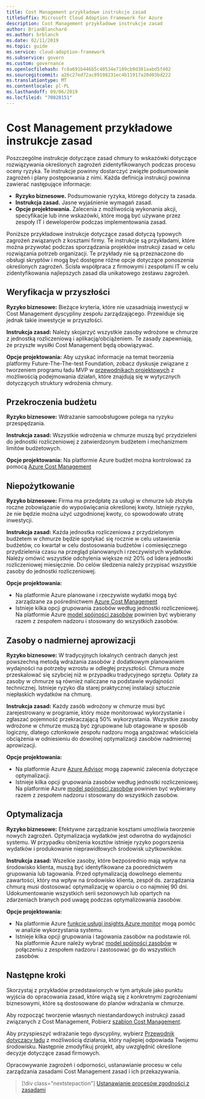 ```yaml
---
title: Cost Management przykładowe instrukcje zasad
titleSuffix: Microsoft Cloud Adoption Framework for Azure
description: Cost Management przykładowe instrukcje zasad
author: BrianBlanchard
ms.author: brblanch
ms.date: 02/11/2019
ms.topic: guide
ms.service: cloud-adoption-framework
ms.subservice: govern
ms.custom: governance
ms.openlocfilehash: fc8a691b446b5c40534e7189cb9d381aabd5f402
ms.sourcegitcommit: a26c27ed72ac89198231ec4b11917a20d03bd222
ms.translationtype: MT
ms.contentlocale: pl-PL
ms.lasthandoff: 09/06/2019
ms.locfileid: "70828151"
---
```

# <a name="cost-management-sample-policy-statements"></a>Cost Management przykładowe instrukcje zasad

Poszczególne instrukcje dotyczące zasad chmury to wskazówki dotyczące rozwiązywania określonych zagrożeń zidentyfikowanych podczas procesu oceny ryzyka. Te instrukcje powinny dostarczyć zwięzłe podsumowanie zagrożeń i plany postępowania z nimi. Każda definicja instrukcji powinna zawierać następujące informacje:

- **Ryzyko biznesowe.** Podsumowanie ryzyka, którego dotyczy ta zasada.
- **Instrukcja zasad.** Jasne wyjaśnienie wymagań zasad.
- **Opcje projektowania.** Zalecenia z możliwością wykonania akcji, specyfikacje lub inne wskazówki, które mogą być używane przez zespoły IT i deweloperów podczas implementowania zasad.

Poniższe przykładowe instrukcje dotyczące zasad dotyczą typowych zagrożeń związanych z kosztami firmy. Te instrukcje są przykładami, które można przywołać podczas sporządzania projektów instrukcji zasad w celu rozwiązania potrzeb organizacji. Te przykłady nie są przeznaczone do obsługi skryptów i mogą być dostępne różne opcje dotyczące ponoszenia określonych zagrożeń. Ścisła współpraca z firmowymi i zespołami IT w celu zidentyfikowania najlepszych zasad dla unikatowego zestawu zagrożeń.

## <a name="future-proofing"></a>Weryfikacja w przyszłości

**Ryzyko biznesowe:** Bieżące kryteria, które nie uzasadniają inwestycji w Cost Management dyscypliny zespołu zarządzającego. Przewiduje się jednak takie inwestycje w przyszłości.

**Instrukcja zasad:** Należy skojarzyć wszystkie zasoby wdrożone w chmurze z jednostką rozliczeniową i aplikacją/obciążeniem. Te zasady zapewniają, że przyszłe wysiłki Cost Management będą obowiązywać.

**Opcje projektowania:** Aby uzyskać informacje na temat tworzenia platformy Future-The-The-test Foundation, zobacz dyskusje związane z tworzeniem programu ładu MVP w [przewodnikach projektowych](../journeys/index.md) z możliwością podejmowania działań, które znajdują się w wytycznych dotyczących struktury wdrożenia chmury.

## <a name="budget-overruns"></a>Przekroczenia budżetu

**Ryzyko biznesowe:** Wdrażanie samoobsługowe polega na ryzyku przespędzania.

**Instrukcja zasad:** Wszystkie wdrożenia w chmurze muszą być przydzieleni do jednostki rozliczeniowej z zatwierdzonym budżetem i mechanizmem limitów budżetowych.

**Opcje projektowania:** Na platformie Azure budżet można kontrolować za pomocą [Azure Cost Management](/azure/cost-management/manage-budgets)

## <a name="underutilization"></a>Niepożytkowanie

**Ryzyko biznesowe:** Firma ma przedpłatę za usługi w chmurze lub złożyła roczne zobowiązanie do wypoświęcania określonej kwoty. Istnieje ryzyko, że nie będzie można użyć uzgodnionej kwoty, co spowodowało utratę inwestycji.

**Instrukcja zasad:** Każda jednostka rozliczeniowa z przydzielonym budżetem w chmurze będzie spotykać się rocznie w celu ustawienia budżetów, co kwartał w celu dostosowania budżetów i comiesięcznego przydzielenia czasu na przegląd planowanych i rzeczywistych wydatków. Należy omówić wszystkie odchylenia większe niż 20% od lidera jednostki rozliczeniowej miesięcznie. Do celów śledzenia należy przypisać wszystkie zasoby do jednostki rozliczeniowej.

**Opcje projektowania:**

- Na platformie Azure planowane i rzeczywiste wydatki mogą być zarządzane za pośrednictwem [Azure Cost Management](/azure/cost-management/quick-acm-cost-analysis)
- Istnieje kilka opcji grupowania zasobów według jednostki rozliczeniowej. Na platformie Azure [model spójności zasobów](../../decision-guides/resource-consistency/index.md) powinien być wybierany razem z zespołem nadzoru i stosowany do wszystkich zasobów.

## <a name="overprovisioned-assets"></a>Zasoby o nadmiernej aprowizacji

**Ryzyko biznesowe:** W tradycyjnych lokalnych centrach danych jest powszechną metodą wdrażania zasobów z dodatkowym planowaniem wydajności na potrzeby wzrostu w odległej przyszłości. Chmura może przeskalować się szybciej niż w przypadku tradycyjnego sprzętu. Opłaty za zasoby w chmurze są również naliczane na podstawie wydajności technicznej. Istnieje ryzyko dla starej praktycznej instalacji sztucznie niepłaskich wydatków na chmurę.

**Instrukcja zasad:** Każdy zasób wdrożony w chmurze musi być zarejestrowany w programie, który może monitorować wykorzystanie i zgłaszać pojemność przekraczającą 50% wykorzystania. Wszystkie zasoby wdrożone w chmurze muszą być zgrupowane lub otagowane w sposób logiczny, dlatego członkowie zespołu nadzoru mogą angażować właściciela obciążenia w odniesieniu do dowolnej optymalizacji zasobów nadmiernej aprowizacji.

**Opcje projektowania:**

- Na platformie Azure [Azure Advisor](/azure/advisor/advisor-cost-recommendations) mogą zapewnić zalecenia dotyczące optymalizacji.
- Istnieje kilka opcji grupowania zasobów według jednostki rozliczeniowej. Na platformie Azure [model spójności zasobów](../../decision-guides/resource-consistency/index.md) powinien być wybierany razem z zespołem nadzoru i stosowany do wszystkich zasobów.

## <a name="overoptimization"></a>Optymalizacja

**Ryzyko biznesowe:** Efektywne zarządzanie kosztami umożliwia tworzenie nowych zagrożeń. Optymalizacja wydatków jest odwrotna do wydajności systemu. W przypadku obniżenia kosztów istnieje ryzyko pogorszenia wydatków i produkowanie nieprawidłowych środowisk użytkowników.

**Instrukcja zasad:** Wszelkie zasoby, które bezpośrednio mają wpływ na środowisko klienta, muszą być identyfikowane za poorednictwem grupowania lub tagowania. Przed optymalizacją dowolnego elementu zawartości, który ma wpływ na środowisko klienta, zespół ds. zarządzania chmurą musi dostosować optymalizację w oparciu o co najmniej 90 dni. Udokumentowanie wszystkich serii sezonowych lub opartych na zdarzeniach branych pod uwagę podczas optymalizowania zasobów.

**Opcje projektowania:**

- Na platformie Azure [funkcje usługi insights Azure monitor](/azure/azure-monitor/insights/vminsights-performance) mogą pomóc w analizie wykorzystania systemu.
- Istnieje kilka opcji grupowania i tagowania zasobów na podstawie ról. Na platformie Azure należy wybrać [model spójności zasobów](../../decision-guides/resource-consistency/index.md) w połączeniu z zespołem nadzoru i zastosować go do wszystkich zasobów.

## <a name="next-steps"></a>Następne kroki

Skorzystaj z przykładów przedstawionych w tym artykule jako punktu wyjścia do opracowania zasad, które wiążą się z konkretnymi zagrożeniami biznesowymi, które są dostosowane do planów wdrażania w chmurze.

Aby rozpocząć tworzenie własnych niestandardowych instrukcji zasad związanych z Cost Management, Pobierz [szablon Cost Management](./template.md).

Aby przyspieszyć wdrażanie tego dyscypliny, wybierz [Przewodnik dotyczący ładu](../journeys/index.md) z możliwością działania, który najlepiej odpowiada Twojemu środowisku. Następnie zmodyfikuj projekt, aby uwzględnić określone decyzje dotyczące zasad firmowych.

Opracowywanie zagrożeń i odporności, ustanawianie procesu w celu zarządzania zasadami Cost Management zasad i ich przekazywania.

> [!div class="nextstepaction"]
> [Ustanawianie procesów zgodności z zasadami](./compliance-processes.md)
